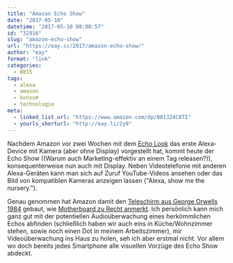 ```yaml
---
title: "Amazon Echo Show"
date: "2017-05-10"
datetime: "2017-05-10 08:00:57"
id: "32916"
slug: "amazon-echo-show"
url: "https://eay.cc/2017/amazon-echo-show/"
author: "eay"
format: "link"
categories:
  - 0815
tags:
  - alexa
  - amazon
  - konsum
  - technologie
meta:
  - linked_list_url: "https://www.amazon.com/dp/B01J24C0TI"
  - yourls_shorturl: "http://eay.li/2y9"
---
```


Nachdem Amazon vor zwei Wochen mit dem [Echo Look](https://eay.cc/2017/amazon-echo-look/) das erste Alexa-Device mit Kamera (aber ohne Display) vorgestellt hat, kommt heute der Echo Show ((Warum auch Marketing-effektiv an einem Tag releasen?)), konsequenterweise nun auch mit Display. Neben Videotelefonie mit anderen Alexa-Geräten kann man sich auf Zuruf YouTube-Videos ansehen oder das Bild von kompatiblen Kameras anzeigen lassen ("Alexa, show me the nursery."). 

Genau genommen hat Amazon damit den [Teleschirm aus George Orwells 1984](https://de.wikipedia.org/wiki/1984_(Roman)#.C3.9Cberwachung) gebaut, wie [Motherboard zu Recht anmerkt](https://motherboard.vice.com/en_us/article/amazon-echo-show-dystopia-sci-fi-telescreen-video). Ich persönlich kann mich ganz gut mit der potentiellen Audioüberwachung eines herkömmlichen Echos abfinden (schließlich haben wir auch eins in Küche/Wohnzimmer stehen, sowie noch einen Dot in meinem Arbeitszimmer), mir Videoüberwachung ins Haus zu holen, seh ich aber erstmal nicht. Vor allem wo doch bereits jedes Smartphone alle visuellen Vorzüge des Echo Show abdeckt.
